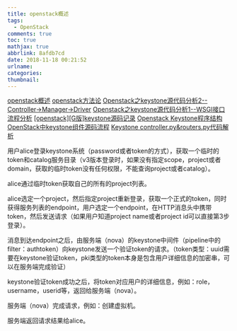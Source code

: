 ```yaml
---
title: openstack概述
tags:
  - OpenStack
comments: true
toc: true
mathjax: true
abbrlink: 8afdb7cd
date: 2018-11-18 00:21:52
urlname:
categories:
thumbnail:
---
```


[openstack概述](https://yq.aliyun.com/articles/494442)
[openstack方法论](https://www.cnblogs.com/CloudMan6/p/6391603.html)
[Openstack之keystone源代码分析2--Controller->Manager->Driver](http://www.aboutyun.com/thread-10138-1-1.html)
[Openstack之keystone源代码分析1--WSGI接口流程分析](http://www.aboutyun.com/thread-10137-1-1.html)
[[openstack][G版]keystone源码记录](http://www.aboutyun.com/thread-10136-1-1.html)
[Openstack Keystone程序结构](https://blog.csdn.net/u010325058/article/details/34845443)
[OpenStack中keystone组件源码流程](https://blog.csdn.net/zhxym/article/details/77374142)
[Keystone controller.py&routers.py代码解析](https://blog.csdn.net/Jmilk/article/details/52067927)

用户alice登录keystone系统（password或者token的方式），获取一个临时的token和catalog服务目录（v3版本登录时，如果没有指定scope，project或者domain，获取的临时token没有任何权限，不能查询project或者catalog）。

alice通过临时token获取自己的所有的project列表。

alice选定一个project，然后指定project重新登录，获取一个正式的token，同时获得服务列表的endpoint，用户选定一个endpoint，在HTTP消息头中携带token，然后发送请求（如果用户知道project name或者project id可以直接第3步登录）。

消息到达endpoint之后，由服务端（nova）的keystone中间件（pipeline中的filter：authtoken）向keystone发送一个验证token的请求。（token类型：uuid需要在keystone验证token，pki类型的token本身是包含用户详细信息的加密串，可以在服务端完成验证）

keystone验证token成功之后，将token对应用户的详细信息，例如：role，username，userid等，返回给服务端（nova）。

服务端（nova）完成请求，例如：创建虚拟机。

服务端返回请求结果给alice。

